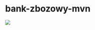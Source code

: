 # bank-zbozowy-mvn

![](https://github.com/putrapsiewiczj/bank-zbozowy-mvn/actions/workflows/ci.yml/badge.svg)
